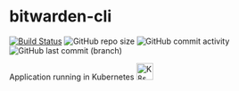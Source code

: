 # bitwarden-cli

[![Build Status](https://drone.theautomation.nl/api/badges/theautomation/bitwarden-cli/status.svg)](https://drone.theautomation.nl/theautomation/bitwarden-cli)
![GitHub repo size](https://img.shields.io/github/repo-size/theautomation/bitwarden-cli?logo=Github)
![GitHub commit activity](https://img.shields.io/github/commit-activity/y/theautomation/bitwarden-cli?logo=github)
![GitHub last commit (branch)](https://img.shields.io/github/last-commit/theautomation/bitwarden-cli/main?logo=github)

Application running in Kubernetes <img src="https://github.com/theautomation/kubernetes-gitops/blob/main/assets/img/k8s.png?raw=true" alt="K8s" style="height: 30px; width:30px;"/>
